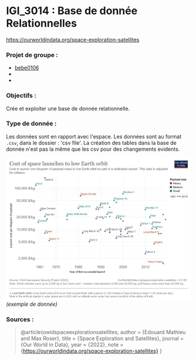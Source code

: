 # IGI_3014 : Base de donnée Relationnelles
https://ourworldindata.org/space-exploration-satellites

### Projet de groupe :
* [bebe0106](https://github.com/bebe0106)
* []()
* []()

### Objectifs : 
Crée et exploiter une base de donnée relationnelle.

### Type de donnée : 
Les données sont en rapport avec l'espace. 
Les données sont au format `.csv`, dans le dossier : 'csv file'. La création des tables dans la base de donnée n'est pas
la même que les csv pour des changements evidents.


![cost-space-launches-low-earth-orbit](assets/cost-space-launches-low-earth-orbit.png)
*(exemple de donnée)*

### Sources :
>@article{owidspaceexplorationsatellites,
    author = {Edouard Mathieu and Max Roser},
    title = {Space Exploration and Satellites},
    journal = {Our World in Data},
    year = {2022},
    note = {https://ourworldindata.org/space-exploration-satellites}
}
